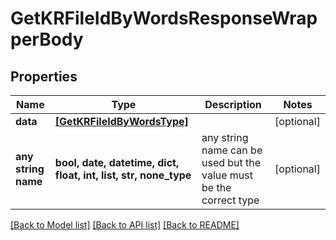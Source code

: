 # GetKRFileIdByWordsResponseWrapperBody


## Properties
Name | Type | Description | Notes
------------ | ------------- | ------------- | -------------
**data** | [**[GetKRFileIdByWordsType]**](GetKRFileIdByWordsType.md) |  | [optional] 
**any string name** | **bool, date, datetime, dict, float, int, list, str, none_type** | any string name can be used but the value must be the correct type | [optional]

[[Back to Model list]](../README.md#documentation-for-models) [[Back to API list]](../README.md#documentation-for-api-endpoints) [[Back to README]](../README.md)


